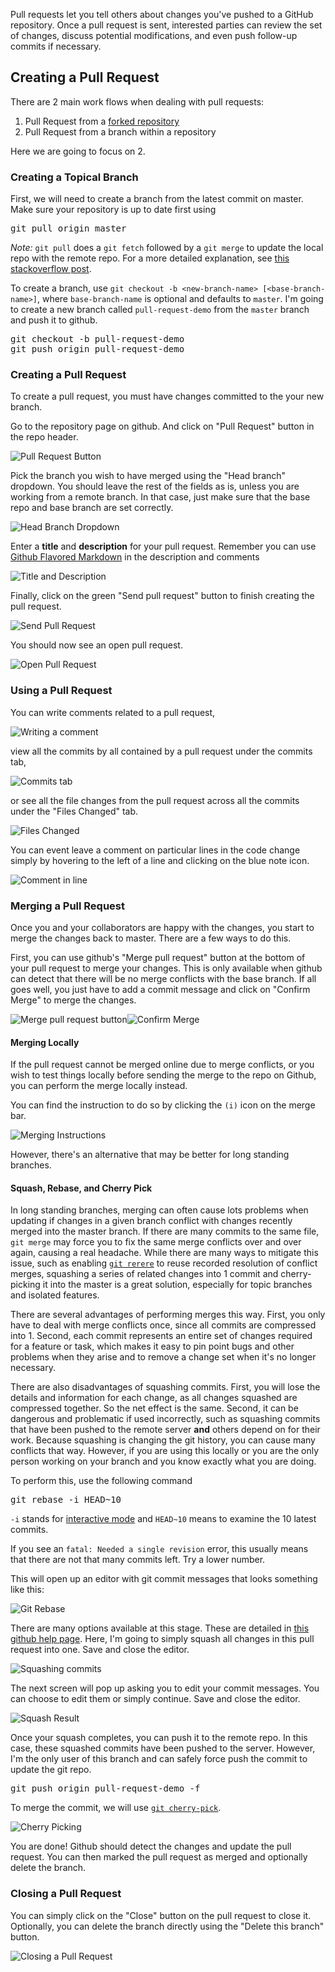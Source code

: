 Pull requests let you tell others about changes you've pushed to a GitHub repository. Once a pull request is sent, interested parties can review the set of changes, discuss potential modifications, and even push follow-up commits if necessary.

<h2>Creating a Pull Request</h2>

<p>There are 2 main work flows when dealing with pull requests:</p>

<ol>
<li>Pull Request from a <a href="https://help.github.com/articles/fork-a-repo">forked repository</a>
</li>
<li>Pull Request from a branch within a repository</li>
</ol><p>Here we are going to focus on 2.</p>

<h3>Creating a Topical Branch</h3>

<p>First, we will need to create a branch from the latest commit on master. Make sure your repository is up to date first using</p>

<div class="highlight"><pre>git pull origin master
</pre></div>

<p><em>Note:</em> <code>git pull</code> does a <code>git fetch</code> followed by a <code>git merge</code> to update the local repo with the remote repo. For a more detailed explanation, see <a href="http://stackoverflow.com/questions/292357/whats-the-difference-between-git-pull-and-git-fetch">this stackoverflow post</a>.</p>

<p>To create a branch, use <code>git checkout -b &lt;new-branch-name&gt; [&lt;base-branch-name&gt;]</code>, where <code>base-branch-name</code> is optional and defaults to <code>master</code>. I'm going to create a new branch called <code>pull-request-demo</code> from the <code>master</code> branch and push it to github.</p>

<div class="highlight"><pre>git checkout -b pull-request-demo
git push origin pull-request-demo
</pre></div>

<h3>Creating a Pull Request</h3>

<p>To create a pull request, you must have changes committed to the your new branch.</p>

<p>Go to the repository page on github. And click on "Pull Request" button in the repo header.</p>

<p><img src="https://f.cloud.github.com/assets/676185/316845/2ea7d418-9848-11e2-90af-5b8f31497a51.png" alt="Pull Request Button"></p>

<p>Pick the branch you wish to have merged using the "Head branch" dropdown. You should leave the rest of the fields as is, unless you are working from a remote branch. In that case, just make sure that the base repo and base branch are set correctly.</p>

<p><img src="https://f.cloud.github.com/assets/676185/316857/0d51b008-9849-11e2-909a-36e6f12436b4.png" alt="Head Branch Dropdown"></p>

<p>Enter a <strong>title</strong> and <strong>description</strong> for your pull request. Remember you can use <a href="https://help.github.com/articles/github-flavored-markdown">Github Flavored Markdown</a> in the description and comments</p>

<p><img src="https://f.cloud.github.com/assets/676185/316873/0c0e4cc8-984a-11e2-89f5-703c31217e17.png" alt="Title and Description"></p>

<p>Finally, click on the green "Send pull request" button to finish creating the pull request.</p>

<p><img src="https://f.cloud.github.com/assets/676185/316876/30d6d0ca-984a-11e2-9c5e-420223c35ed9.png" alt="Send Pull Request"></p>

<p>You should now see an open pull request.</p>

<p><img src="https://f.cloud.github.com/assets/676185/316899/6a62a7c8-984b-11e2-92ee-182ef257b574.png" alt="Open Pull Request"></p>

<h3>Using a Pull Request</h3>

<p>You can write comments related to a pull request,</p>

<p><img src="https://f.cloud.github.com/assets/676185/316903/d9729df8-984b-11e2-9bf6-8fe064957723.png" alt="Writing a comment"></p>

<p>view all the commits by all contained by a pull request under the commits tab,</p>

<p><img src="https://f.cloud.github.com/assets/676185/316908/563073ba-984c-11e2-8bd6-450939fbd7b3.png" alt="Commits tab"></p>

<p>or see all the file changes from the pull request across all the commits under the "Files Changed" tab.</p>

<p><img src="https://f.cloud.github.com/assets/676185/316911/9e4cbe42-984c-11e2-9636-dd50cb98db44.png" alt="Files Changed"></p>

<p>You can event leave a comment on particular lines in the code change simply by hovering to the left of a line and clicking on the blue note icon.</p>

<p><img src="https://f.cloud.github.com/assets/676185/316916/015be558-984d-11e2-9c4c-2ddc793fac3c.png" alt="Comment in line"></p>

<h3>Merging a Pull Request</h3>

<p>Once you and your collaborators are happy with the changes, you start to merge the changes back to master. There are a few ways to do this.</p>

<p>First, you can use github's "Merge pull request" button at the bottom of your pull request to merge your changes. This is only available when github can detect that there will be no merge conflicts with the base branch. If all goes well, you just have to add a commit message and click on "Confirm Merge" to merge the changes.</p>

<p><img src="https://f.cloud.github.com/assets/676185/316946/e8c42c4c-984e-11e2-8a09-5a977652028a.png" alt="Merge pull request button"><img src="https://f.cloud.github.com/assets/676185/316947/ea15ebee-984e-11e2-8c08-e76a54c89755.png" alt="Confirm Merge"></p>

<h4>Merging Locally</h4>

<p>If the pull request cannot be merged online due to merge conflicts, or you wish to test things locally before sending the merge to the repo on Github, you can perform the merge locally instead.</p>

<p>You can find the instruction to do so by clicking the <code>(i)</code> icon on the merge bar.</p>

<p><img src="https://f.cloud.github.com/assets/676185/316954/b34855f6-984f-11e2-9713-6c8288617a78.png" alt="Merging Instructions"></p>

<p>However, there's an alternative that may be better for long standing branches.</p>

<h4>Squash, Rebase, and Cherry Pick</h4>

<p>In long standing branches, merging can often cause lots problems when updating if changes in a given branch conflict with changes recently merged into the master branch. If there are many commits to the same file, <code>git merge</code> may force you to fix the same merge conflicts over and over again, causing a real headache. While there are many ways to mitigate this issue, such as enabling <a href="https://www.kernel.org/pub/software/scm/git/docs/git-rerere.html"><code>git rerere</code></a> to reuse recorded resolution of conflict merges, squashing a series of related changes into 1 commit and cherry-picking it into the master is a great solution, especially for topic branches and isolated features.</p>

<p>There are several advantages of performing merges this way. First, you only have to deal with merge conflicts once, since all commits are compressed into 1. Second, each commit represents an entire set of changes required for a feature or task, which makes it easy to pin point bugs and other problems when they arise and to remove a change set when it's no longer necessary.</p>

<p>There are also disadvantages of squashing commits. First, you will lose the details and information for each change, as all changes squashed are compressed together. So the net effect is the same. Second, it can be dangerous and problematic if used incorrectly, such as squashing commits that have been pushed to the remote server <strong>and</strong> others depend on for their work. Because squashing is changing the git history, you can cause many conflicts that way. However, if you are using this locally or you are the only person working on your branch and you know exactly what you are doing.</p>

<p>To perform this, use the following command</p>

<div class="highlight"><pre>git rebase -i HEAD~10
</pre></div>

<p><code>-i</code> stands for <a href="http://git-scm.com/book/en/Git-Tools-Rewriting-History#Changing-Multiple-Commit-Messages">interactive mode</a> and <code>HEAD~10</code> means to examine the 10 latest commits.</p>

<p>If you see an <code>fatal: Needed a single revision</code> error, this usually means that there are not that many commits left. Try a lower number.</p>

<p>This will open up an editor with git commit messages that looks something like this:</p>

<p><img src="https://f.cloud.github.com/assets/676185/317107/cdcd54d6-9858-11e2-9e78-7642fa363f10.png" alt="Git Rebase"></p>

<p>There are many options available at this stage. These are detailed in <a href="https://help.github.com/articles/interactive-rebase">this github help page</a>. Here, I'm going to simply squash all changes in this pull request into one. Save and close the editor.</p>

<p><img src="https://f.cloud.github.com/assets/676185/317112/21e1a702-9859-11e2-8c03-7f344002768e.png" alt="Squashing commits"></p>

<p>The next screen will pop up asking you to edit your commit messages. You can choose to edit them or simply continue. Save and close the editor.</p>

<p><img src="https://f.cloud.github.com/assets/676185/317086/cb3933f8-9857-11e2-9909-44cdd256bc11.png" alt="Squash Result"></p>

<p>Once your squash completes, you can push it to the remote repo. In this case, these squashed commits have been pushed to the server. However, I'm the only user of this branch and can safely force push the commit to update the git repo.</p>

<div class="highlight"><pre>git push origin pull-request-demo -f
</pre></div>

<p>To merge the commit, we will use <a href="https://www.kernel.org/pub/software/scm/git/docs/git-cherry-pick.html"><code>git cherry-pick</code></a>.</p>

<p><img src="https://f.cloud.github.com/assets/676185/319726/fdc11cfa-98d9-11e2-8891-248d9ed09c05.png" alt="Cherry Picking"></p>

<p>You are done! Github should detect the changes and update the pull request. You can then marked the pull request as merged and optionally delete the branch.</p>

<h3>Closing a Pull Request</h3>

<p>You can simply click on the "Close" button on the pull request to close it. Optionally, you can delete the branch directly using the "Delete this branch" button.</p>

<p><img src="https://f.cloud.github.com/assets/676185/317150/3f849c86-985b-11e2-9de9-9c555fc81515.png" alt="Closing a Pull Request"></p>